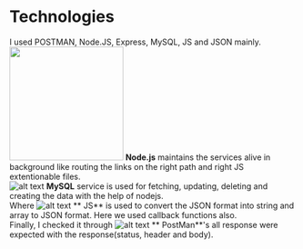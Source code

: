 # Technologies

I used POSTMAN, Node.JS, Express, MySQL, JS and JSON mainly.<br/>
<img src="https://github.com/sagarwipro/sagarwipro.github.io/blob/master/images/nodejs.jpg" width="200"> **Node.js** maintains the services alive in background like routing the links on the right path and right JS extentionable files.<br/>
![alt text](https://github.com/sagarwipro/sagarwipro.github.io/blob/master/images/mysql.png=250x?raw=true) **MySQL** service is used for fetching, updating, deleting and creating the data with the help of nodejs.<br/>
Where ![alt text](https://github.com/sagarwipro/sagarwipro.github.io/blob/master/images/js.jpg=250x?raw=true) ** JS** is used to convert the JSON format into string and array to JSON format. Here we used callback functions also.<br/>
Finally, I checked it through ![alt text](https://github.com/sagarwipro/sagarwipro.github.io/blob/master/images/postman.jpg=250x?raw=true) ** PostMan**'s  all response were expected with the response(status, header and body).

